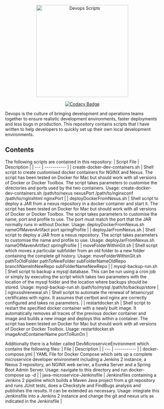 <p align="center">
<img src="https://www.davelee.de/common/assets/img/portfolio/devopsscripts-white.webp" alt="Devops Scripts" width="300" height="300">
</p>

<p align=center><a href="https://app.codacy.com/manual/dave_33/devops-scripts?utm_source=github.com&utm_medium=referral&utm_content=daveajlee/devops-scripts&utm_campaign=Badge_Grade_Dashboard"><img src="https://api.codacy.com/project/badge/Grade/51dd130072b04844bc98fa7f019ae7d0" alt="Codacy Badge"> </a>
</p>

Devops is the culture of bringing development and operations teams together to ensure realistic development environments, faster deployments and less bugs in production. This repository contains scripts that I have written to help developers to quickly set up their own local development environments.

## Contents

The following scripts are contained in this repository:
| Script File | Description |
| --- | ----------- |
| create-docker-dev-containers.sh | Shell script to create customised docker containers for NGINX and Nexus. The script has been tested on Docker for Mac but should work with all versions of Docker or Docker Toolbox. The script takes parameters to customise the directories and ports used by the two containers. Usage: create-docker-dev-containers.sh /path/to/nexus nexusPort /path/to/nginxconf /path/to/nginxhtml nginxPort |
| deployDockerFromNexus.sh | Shell script to deploy a JAR from a nexus repository in a docker container and start it. The script has been tested on Docker for Mac but should work with all versions of Docker or Docker Toolbox. The script takes parameters to customise the name, port and profile to use. The port must match the port that the JAR normally runs in without Docker. Usage: deployDockerFromNexus.sh nameOfMavenArtifact port springProfile |
| deployJarFromNexus.sh | Shell script to deploy a JAR from a nexus repository. The script takes parameters to customise the name and profile to use. Usage: deployJarFromNexus.sh nameOfMavenArtifact springProfile |
| moveFolderWithinGit.sh | Shell script which moves a particular subfolder from an old folder to a new folder containing the complete git history. Usage: moveFolderWithinGit.sh pathToOldFolder pathToNewFolder subFolderNameOldRepo branchNameInNewRepo subFolderNameNewRepo |
| mysql-backup-run.sh | Shell script to backup a mysql database. This can be run using a cron job or simply by executing the script which takes two parameters with the location of the mysql folder and the location where backups should be stored. Usage: mysql-backup-run.sh /path/to/mysql /path/to/backup/store |
| nginxsshrenewal.sh | Shell script to automate the renewal of letsencrypt certificates with nginx. It assumes that certbot and nginx are correctly configured and takes no parameters. |
| restartdocker.sh | Shell script to restart the specified docker container with a newly built image. It automatically removes all traces of the previous docker container and image and builds a new image and deploys this within a container. The script has been tested on Docker for Mac but should work with all versions of Docker or Docker Toolbox. Usage: restartdocker.sh imageAndContainerName portToRunOn |

Additionally there is a folder called DevMicroserviceEnvironment which contains the following files:
| File | Description |
| --- | ----------- |
| docker-compose.yml | YAML File for Docker Compose which sets up a complete microservice developer environment including a Jenkins 2 instance, a Nexus 3 repository, an NGINX web server, a Eureka Server and a Spring Boot Admin Server. Usage: navigate to this directory and run docker-compose up -d  |
| java-microservice-Jenkinsfile | Jenkinsfiles containing a Jenkins 2 pipeline which builds a Maven Java project from a git repository and runs JUnit tests, does a Checkstyle and FindBugs analysis and publishes the results. It can be extended as necessary. Usage: integrate this Jenkinsfile into a Jenkins 2 instance and change the git and nexus urls as indicated in the Jenkinsfile |
